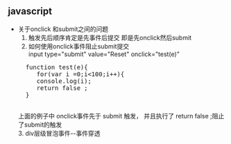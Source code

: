 ## javascript

- 关于onclick 和submit之间的问题  
  1. 触发先后顺序肯定是先事件后提交 即是先onclick然后submit  
  2. 如何使用onclick事件阻止submit提交   
    input type="submit" value="Reset" onclick="test(e)" 
    <pre>
    function test(e){
       for(var i =0;i<100;i++){
       console.log(i);
       return false ; 
    }
    </pre>
    上面的例子中 onclick事件先于 submit 触发，
    并且执行了 return false ;阻止了submit的触发  
  3. div层级冒泡事件--事件穿透

    